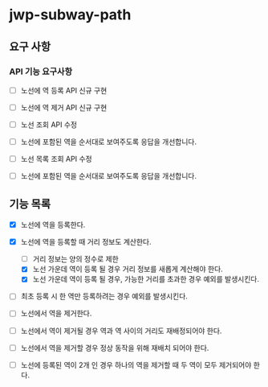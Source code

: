 # jwp-subway-path

## 요구 사항
### API 기능 요구사항
- [ ] 노선에 역 등록 API 신규 구현
- [ ] 노선에 역 제거 API 신규 구현
- [ ] 노선 조회 API 수정
- [ ] 노선에 포함된 역을 순서대로 보여주도록 응답을 개선합니다.
- [ ] 노선 목록 조회 API 수정
- [ ] 노선에 포함된 역을 순서대로 보여주도록 응답을 개선합니다.


## 기능 목록
- [x] 노선에 역을 등록한다. 
- [x] 노선에 역을 등록할 때 거리 정보도 계산한다.
  - [ ] 거리 정보는 양의 정수로 제한
  - [x] 노선 가운데 역이 등록 될 경우 거리 정보를 새롭게 계산해야 한다.
  - [x] 노선 가운데 역이 등록 될 경우, 가능한 거리를 초과한 경우 예외를 발생시킨다.  
- [ ] 최초 등록 시 한 역만 등록하려는 경우 예외를 발생시킨다.

- [ ] 노선에서 역을 제거한다.
- [ ] 노선에서 역이 제거될 경우 역과 역 사이의 거리도 재배정되어야 한다. 
- [ ] 노선에서 역을 제거할 경우 정상 동작을 위해 재배치 되어야 한다.
- [ ] 노선에 등록된 역이 2개 인 경우 하나의 역을 제거할 때 두 역이 모두 제거되어야 한다.

